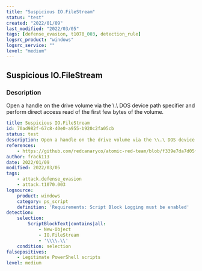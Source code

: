 ```yaml
---
title: "Suspicious IO.FileStream"
status: "test"
created: "2022/01/09"
last_modified: "2022/03/05"
tags: [defense_evasion, t1070_003, detection_rule]
logsrc_product: "windows"
logsrc_service: ""
level: "medium"
---
```


## Suspicious IO.FileStream

### Description

Open a handle on the drive volume via the \\.\ DOS device path specifier and perform direct access read of the first few bytes of the volume.

```yml
title: Suspicious IO.FileStream
id: 70ad982f-67c8-40e0-a955-b920c2fa05cb
status: test
description: Open a handle on the drive volume via the \\.\ DOS device path specifier and perform direct access read of the first few bytes of the volume.
references:
    - https://github.com/redcanaryco/atomic-red-team/blob/f339e7da7d05f6057fdfcdd3742bfcf365fee2a9/atomics/T1006/T1006.md
author: frack113
date: 2022/01/09
modified: 2022/03/05
tags:
    - attack.defense_evasion
    - attack.t1070.003
logsource:
    product: windows
    category: ps_script
    definition: 'Requirements: Script Block Logging must be enabled'
detection:
    selection:
        ScriptBlockText|contains|all:
            - New-Object
            - IO.FileStream
            - '\\\\.\\'
    condition: selection
falsepositives:
    - Legitimate PowerShell scripts
level: medium

```
